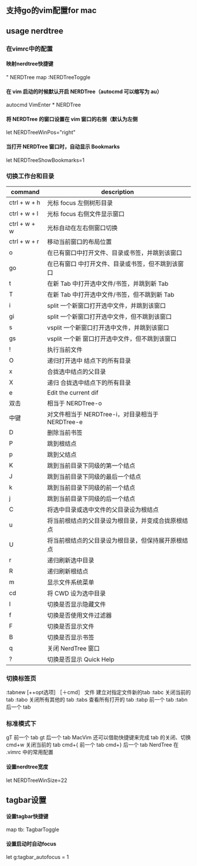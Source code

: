 ## 支持go的vim配置for mac

## usage nerdtree
### 在vimrc中的配置
#### 映射nerdtree快捷键
" NERDTree
map <F10> :NERDTreeToggle<CR>
#### 在 vim 启动的时候默认开启 NERDTree（autocmd 可以缩写为 au）
autocmd VimEnter * NERDTree
#### 将 NERDTree 的窗口设置在 vim 窗口的右侧（默认为左侧
let NERDTreeWinPos="right"
#### 当打开 NERDTree 窗口时，自动显示 Bookmarks
let NERDTreeShowBookmarks=1

### 切换工作台和目录

|command|description|
|---|---|
|ctrl + w + h|    光标 focus 左侧树形目录
|ctrl + w + l|    光标 focus 右侧文件显示窗口
|ctrl + w + w|    光标自动在左右侧窗口切换
|ctrl + w + r|    移动当前窗口的布局位置
|o |      在已有窗口中打开文件、目录或书签，并跳到该窗口
|go |     在已有窗口 中打开文件、目录或书签，但不跳到该窗口
|t |      在新 Tab 中打开选中文件/书签，并跳到新 Tab
|T  |     在新 Tab 中打开选中文件/书签，但不跳到新 Tab
|i |      split 一个新窗口打开选中文件，并跳到该窗口
|gi |     split 一个新窗口打开选中文件，但不跳到该窗口
|s |      vsplit 一个新窗口打开选中文件，并跳到该窗口
|gs|      vsplit 一个新 窗口打开选中文件，但不跳到该窗口
|!  |     执行当前文件
|O |      递归打开选中 结点下的所有目录
|x |      合拢选中结点的父目录
|X |      递归 合拢选中结点下的所有目录
|e |      Edit the current dif
|双击|    相当于 NERDTree-o
|中键|    对文件相当于 NERDTree-i，对目录相当于 NERDTree-e
|D |      删除当前书签
|P |      跳到根结点
|p  |     跳到父结点
|K|       跳到当前目录下同级的第一个结点
|J |      跳到当前目录下同级的最后一个结点
|k |      跳到当前目录下同级的前一个结点
|j |      跳到当前目录下同级的后一个结点
|C |      将选中目录或选中文件的父目录设为根结点
|u  |     将当前根结点的父目录设为根目录，并变成合拢原根结点
|U|       将当前根结点的父目录设为根目录，但保持展开原根结点
|r |      递归刷新选中目录
|R   |    递归刷新根结点
|m |      显示文件系统菜单
|cd|      将 CWD 设为选中目录
|I|       切换是否显示隐藏文件
|f |      切换是否使用文件过滤器
|F |      切换是否显示文件
|B |      切换是否显示书签
|q|       关闭 NerdTree 窗口
|?|       切换是否显示 Quick Help

### 切换标签页
:tabnew [++opt选项] ［＋cmd］ 文件      建立对指定文件新的tab
:tabc   关闭当前的 tab
:tabo   关闭所有其他的 tab
:tabs   查看所有打开的 tab
:tabp   前一个 tab
:tabn   后一个 tab

### 标准模式下
gT      前一个 tab
gt      后一个 tab
MacVim 还可以借助快捷键来完成 tab 的关闭、切换
cmd+w   关闭当前的 tab
cmd+{   前一个 tab
cmd+}   后一个 tab
NerdTree 在 .vimrc 中的常用配置

#### 设置nerdtree宽度
let NERDTreeWinSize=22

## tagbar设置
#### 设置tagbar快捷键
map tb: TagbarToggle<CR>
#### 设置启动时自动focus
let g:tagbar_autofocus = 1
